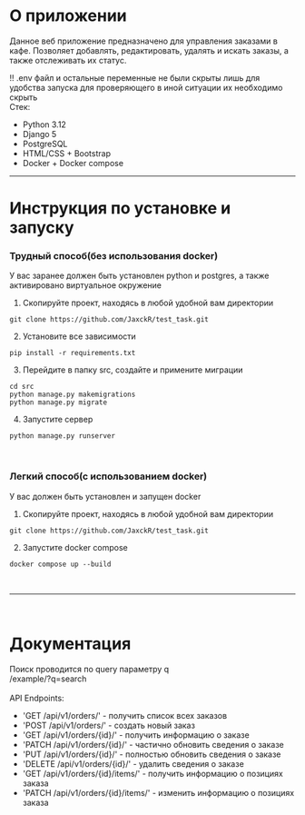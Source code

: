 # О приложении
Данное веб приложение предназначено для управления заказами в кафе.
Позволяет добавлять, редактировать, удалять и искать заказы, а также отслеживать их статус.

!! .env файл и остальные переменные не были скрыты лишь для удобства запуска для проверяющего в иной ситуации их необходимо скрыть<br>
Стек:
- Python 3.12
- Django 5
- PostgreSQL
- HTML/CSS + Bootstrap
- Docker + Docker compose

<hr>

# Инструкция по установке и запуску<br>

### Трудный способ(без использования docker)
У вас заранее должен быть установлен python и postgres, а также активировано виртуальное окружение
1. Скопируйте проект, находясь в любой удобной вам директории
```console
git clone https://github.com/JaxckR/test_task.git
```
2. Установите все зависимости
```console
pip install -r requirements.txt
```
3. Перейдите в папку src, создайте и примените миграции
```console
cd src
python manage.py makemigrations
python manage.py migrate
```
4. Запустите сервер
```console
python manage.py runserver
```
<br>

### Легкий способ(с использованием docker)
У вас должен быть установлен и запущен docker
1. Скопируйте проект, находясь в любой удобной вам директории
```console
git clone https://github.com/JaxckR/test_task.git
```
2. Запустите docker compose
```console
docker compose up --build
```
<br>
<hr>
<br>

# Документация

Поиск проводится по query параметру q<br>
/example/?q=search
<br><br>
API Endpoints:
- 'GET /api/v1/orders/' - получить список всех заказов
- 'POST /api/v1/orders/' - создать новый заказ
- 'GET /api/v1/orders/{id}/' - получить информацию о заказе
- 'PATCH /api/v1/orders/{id}/' - частично обновить сведения о заказе
- 'PUT /api/v1/orders/{id}/' - полностью обновить сведения о заказе
- 'DELETE /api/v1/orders/{id}/' - удалить сведения о заказе
- 'GET /api/v1/orders/{id}/items/' - получить информацию о позициях заказа
- 'PATCH /api/v1/orders/{id}/items/' - изменить информацию о позициях заказа
